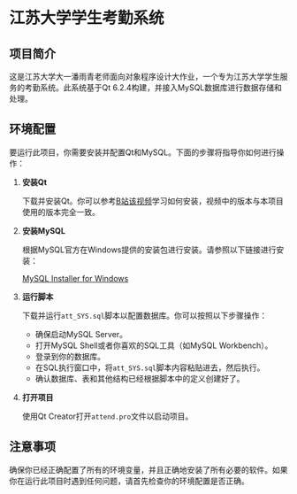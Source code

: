 # 江苏大学学生考勤系统

## 项目简介
这是江苏大学大一潘雨青老师面向对象程序设计大作业，一个专为江苏大学学生服务的考勤系统。此系统基于Qt 6.2.4构建，并接入MySQL数据库进行数据存储和处理。

## 环境配置
要运行此项目，你需要安装并配置Qt和MySQL。下面的步骤将指导你如何进行操作：

1. **安装Qt**
   
   下载并安装Qt。你可以参考[B站该视频](https://www.bilibili.com/video/BV1km4y1k7CW?p=7&vd_source=569d0b922ef01b9bcbd6999042058a7c)学习如何安装，视频中的版本与本项目使用的版本完全一致。

2. **安装MySQL**

   根据MySQL官方在Windows提供的安装包进行安装。请参照以下链接进行安装：

   [MySQL Installer for Windows](https://dev.mysql.com/downloads/installer/)

3. **运行脚本**

   下载并运行`att_SYS.sql`脚本以配置数据库。你可以按照以下步骤操作：

   - 确保启动MySQL Server。
   - 打开MySQL Shell或者你喜欢的SQL工具（如MySQL Workbench）。
   - 登录到你的数据库。
   - 在SQL执行窗口中，将`att_SYS.sql`脚本内容粘贴进去，然后执行。
   - 确认数据库、表和其他结构已经根据脚本中的定义创建好了。

4. **打开项目**

   使用Qt Creator打开`attend.pro`文件以启动项目。

## 注意事项
确保你已经正确配置了所有的环境变量，并且正确地安装了所有必要的软件。如果你在运行此项目时遇到任何问题，请首先检查你的环境配置是否正确。

